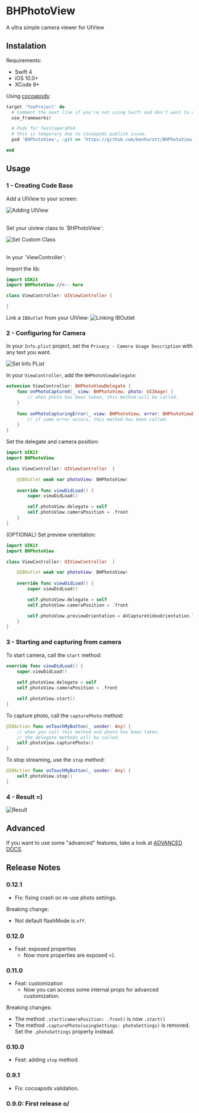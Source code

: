 # BHPhotoView
A ultra simple camera viewer for UIView


## Instalation
Requirements:
* Swift 4
* iOS 10.0+
* XCode 9+

Using [cocoapods](https://cocoapods.org/):

```ruby
target 'YouProject' do
  # Comment the next line if you're not using Swift and don't want to use dynamic frameworks
  use_frameworks!

  # Pods for TestCameraPod
  # this is temporary due to cocoapods publish issue.
  pod 'BHPhotoView', :git => 'https://github.com/benhurott/BHPhotoView'

end
```

## Usage

### 1 - Creating Code Base
Add a UIView to your screen:

![Adding UIView](docs/res/adding_uiview.png)

<br />
Set your uiview class to `BHPhotoView`:

![Set Custom Class](docs/res/set_custom_class.png)

<br />
In your `ViewController`:

Import the lib:
```swift
import UIKit
import BHPhotoView //<-- here

class ViewController: UIViewController {

}
```

Link a `IBOutlet` from your UIView:
![Linking IBOutlet](docs/res/linking_iboutlet.png)

### 2 - Configuring for Camera
In your `Info.plist` project, set the `Privacy - Camera Usage Description` with any text you want.

![Set Info PList](docs/res/set_info_plist.png)

In your `ViewController`, add the `BHPhotoViewDelegate`:
```swift
extension ViewController: BHPhotoViewDelegate {
    func onPhotoCaptured(_ view: BHPhotoView, photo: UIImage) {
        // when photo has been taken, this method will be called.
    }
    
    func onPhotoCapturingError(_ view: BHPhotoView, error: BHPhotoViewError) {
        // if some error occurs, this method has been called.
    }
}
```

Set the delegate and camera position:
```swift
import UIKit
import BHPhotoView

class ViewController: UIViewController  {

    @IBOutlet weak var photoView: BHPhotoView!
    
    override func viewDidLoad() {
        super.viewDidLoad()

        self.photoView.delegate = self
        self.photoView.cameraPosition = .front
    }
}
```

(OPTIONAL) Set preview orientation:
```swift
import UIKit
import BHPhotoView

class ViewController: UIViewController  {

    @IBOutlet weak var photoView: BHPhotoView!
    
    override func viewDidLoad() {
        super.viewDidLoad()

        self.photoView.delegate = self
        self.photoView.cameraPosition = .front

        self.photoView.previewOrientation = AVCaptureVideoOrientation.landscapeLeft
    }
}
```

### 3 - Starting and capturing from camera
To start camera, call the `start` method:
```swift
override func viewDidLoad() {
    super.viewDidLoad()
    
    self.photoView.delegate = self
    self.photoView.cameraPosition = .front

    self.photoView.start()
}
```

To capture photo, call the `capturePhoto` method:
```swift
@IBAction func onTouchMyButton(_ sender: Any) {
    // when you call this method and photo has been taken,
    // the delegate methods will be called.
    self.photoView.capturePhoto()
}
```

To stop streaming, use the `stop` method:
```swift
@IBAction func onTouchMyButton(_ sender: Any) {
    self.photoView.stop()
}
```

### 4 - Result =)
![Result](docs/res/bhphotoview.mov.gif)


## Advanced
If you want to use some "advanced" features, take a look at [ADVANCED DOCS](docs/ADVANCED.md).

## Release Notes

### 0.12.1
* Fix: fixing crash on re-use photo settings.

Breaking change:
* Not default flashMode is `off`.

### 0.12.0
* Feat: exposed properties
    * Now more properties are exposed =).

### 0.11.0
* Feat: customization
    * Now you can access some internal props for advanced customization.

Breaking changes:
* The method `.start(cameraPosition: .front)` is now `.start()`
* The method `.capturePhoto(usingSettings: photoSettings)` is removed. Set the `.photoSettings` property instead.

### 0.10.0
* Feat: adding `stop` method.

### 0.9.1
* Fix: cocoapods validation.

### 0.9.0: First release o/